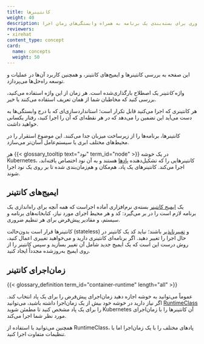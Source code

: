 ```yaml
---
title: کانتینرها
weight: 40
description: فناوری برای بسته‌بندی یک برنامه به همراه وابستگی‌های زمان اجرا.
reviewers:
- xirehat
content_type: concept
card:
  name: concepts
  weight: 50
---
```


<!-- overview -->

این صفحه به بررسی کانتینرها و ایمیج‌های کانتینر، و همچنین کاربرد آن‌ها در عملیات و توسعه راه‌حل‌ها می‌پردازد.

واژه _کانتینر_ یک اصطلاح بارگذاری‌شده است. هر زمان از این واژه استفاده می‌کنید، بررسی کنید که مخاطبان شما از همان تعریف استفاده می‌کنند یا خیر.

هر کانتینری که اجرا می‌کنید قابل تکرار است؛ استانداردسازی‌ای که با درج وابستگی‌ها به دست می‌آید این تضمین را می‌دهد که در هر نقطه‌ای که آن را اجرا کنید، رفتار یکسانی خواهید داشت.

کانتینرها، برنامه‌ها را از زیرساخت میزبان جدا می‌کنند. این موضوع استقرار را در محیط‌های مختلف ابری یا سیستم‌عامل آسان‌تر می‌سازد.

هر {{< glossary_tooltip text="نود" term_id="node" >}} در یک خوشه Kubernetes، کانتینرهایی را که تشکیل‌دهنده [پادها](/docs/concepts/workloads/pods/) هستند و به آن نود اختصاص یافته‌اند، اجرا می‌کند. کانتینرهای یک پاد، هم‌مکان و هم‌زمان‌بندی شده تا بر روی یک نود اجرا شوند.


<!-- body -->

## ایمیج‌های کانتینر
یک [ایمیج کانتینر](/docs/concepts/containers/images/) بسته‌ی نرم‌افزاری آماده اجراست که همه آنچه برای راه‌اندازی یک برنامه لازم است را در بر می‌گیرد: کد و هر محیط اجرای مورد نیاز، کتابخانه‌های برنامه و سیستم، و مقادیر پیش‌فرض برای هر تنظیم ضروری.

کانتینرها قرار است بدون‌حالت (stateless) و [تغییرناپذیر](https://glossary.cncf.io/immutable-infrastructure/) باشند؛ نباید کد یک کانتینر در حال اجرا را تغییر دهید. اگر برنامه‌ای کانتینری دارید و می‌خواهید تغییری اعمال کنید، روش درست این است که یک ایمیج جدید شامل آن تغییر بسازید و سپس کانتینر را از روی ایمیج به‌روزشده مجدداً ایجاد کنید.

## زمان‌اجرای کانتینر

{{< glossary_definition term_id="container-runtime" length="all" >}}

عموماً می‌توانید به خوشه اجازه دهید زمان‌اجرای پیش‌فرض را برای یک پاد انتخاب کند. اگر نیاز دارید در خوشه خود بیش از یک زمان‌اجرا داشته باشید، می‌توانید [RuntimeClass](/docs/concepts/containers/runtime-class/) را برای یک پاد مشخص کنید تا مطمئن شوید Kubernetes آن کانتینرها را با زمان‌اجرای مورد نظر شما اجرا می‌کند.

همچنین می‌توانید با استفاده از RuntimeClass، پادهای مختلف را با یک زمان‌اجرا اما با تنظیمات متفاوت اجرا کنید.
